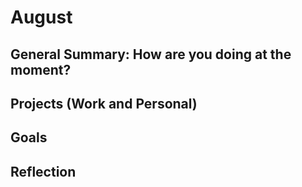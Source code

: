 # August

## General Summary: How are you doing at the moment?

## Projects (Work and Personal)

## Goals

## Reflection

